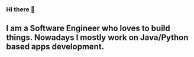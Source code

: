 ### Hi there 👋
## I am a Software Engineer who loves to build things. Nowadays I mostly work on Java/Python based apps development.
